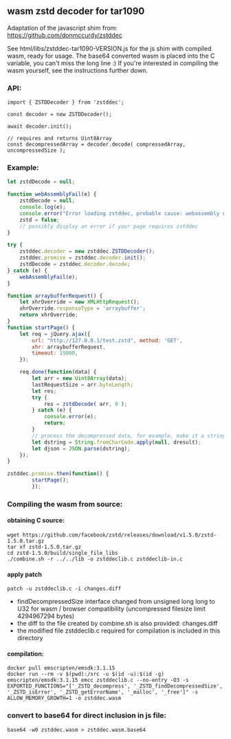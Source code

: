 ## wasm zstd decoder for tar1090

Adaptation of the javascript shim from: https://github.com/donmccurdy/zstddec

See html/libs/zstddec-tar1090-VERSION.js for the js shim with compiled wasm, ready for usage.
The base64 converted wasm is placed into the C variable, you can't miss the long line :)
If you're interested in compiling the wasm yourself, see the instructions further down.

### API:
```
import { ZSTDDecoder } from 'zstddec';

const decoder = new ZSTDDecoder();

await decoder.init();

// requires and returns Uint8Array
const decompressedArray = decoder.decode( compressedArray, uncompressedSize );
```

### Example:

```js
let zstdDecode = null;

function webAssemblyFail(e) {
    zstdDecode = null;
    console.log(e);
    console.error("Error loading zstddec, probable cause: webassembly not present or not working");
    zstd = false;
    // possibly display an error if your page requires zstddec
}

try {
    zstddec.decoder = new zstddec.ZSTDDecoder();
    zstddec.promise = zstddec.decoder.init();
    zstdDecode = zstddec.decoder.decode;
} catch (e) {
    webAssemblyFail(e);
}

function arraybufferRequest() {
    let xhrOverride = new XMLHttpRequest();
    xhrOverride.responseType = 'arraybuffer';
    return xhrOverride;
}
function startPage() {
    let req = jQuery.ajax({
        url: "http://127.0.0.1/test.zstd", method: 'GET',
        xhr: arraybufferRequest,
        timeout: 15000,
    });

    req.done(function(data) {
        let arr = new Uint8Array(data);
        lastRequestSize = arr.byteLength;
        let res;
        try {
            res = zstdDecode( arr, 0 );
        } catch (e) {
            console.error(e);
            return;
        }
        // process the decompressed data, for example, make it a string and parse as json:
        let dstring = String.fromCharCode.apply(null, dresult);
        let djson = JSON.parse(dstring);
    });
}

zstddec.promise.then(function() {
        startPage();
        });
```

### Compiling the wasm from source:

#### obtaining C source:
```
wget https://github.com/facebook/zstd/releases/download/v1.5.0/zstd-1.5.0.tar.gz
tar xf zstd-1.5.0.tar.gz
cd zstd-1.5.0/build/single_file_libs
./combine.sh -r ../../lib -o zstddeclib.c zstddeclib-in.c
```

#### apply patch

```
patch -u zstddeclib.c -i changes.diff
```
* findDecompressedSize interface changed from unsigned long long to U32 for wasm / browser compatibility (uncompressed filesize limit 4294967294 bytes)
* the diff to the file created by combine.sh is also provided: changes.diff
* the modified file zstddeclib.c required for compilation is included in this directory

#### compilation:
```
docker pull emscripten/emsdk:3.1.15
docker run --rm -v $(pwd):/src -u $(id -u):$(id -g) emscripten/emsdk:3.1.15 emcc zstddeclib.c --no-entry -O3 -s EXPORTED_FUNCTIONS="['_ZSTD_decompress', '_ZSTD_findDecompressedSize', '_ZSTD_isError', '_ZSTD_getErrorName', '_malloc', '_free']" -s ALLOW_MEMORY_GROWTH=1 -o zstddec.wasm
```

### convert to base64 for direct inclusion in js file:
```
base64 -w0 zstddec.wasm > zstddec.wasm.base64
```
